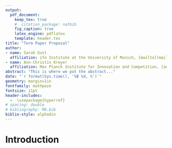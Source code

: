 ```yaml
---
output: 
  pdf_document:
    keep_tex: true
    #  citation_package: natbib
    fig_caption: true
    latex_engine: pdflatex
    template: header.tex
title: "Term Paper Proposal"
author:
- name: Sarah Gust
  affiliation: ifo Institute at the University of Munich, [mailto](mailto:gust@ifo.de)
- name: Ann-Christin Kreyer
  affiliation: Max Planck Institute for Innovation and Competition, [ann-christin.kreyer@ip.mpg.de](mailto:ann-christin.kreyer@ip.mpg.de)
abstract: "This is where we put the abstract..."
date: "`r format(Sys.time(), '%B %d, %')`"
geometry: margin=1in
fontfamily: mathpazo
fontsize: 11pt
header-includes:
  -  \usepackage{hyperref}
# spacing: double
# bibliography: MA.bib
biblio-style: alphadin
---
```


# Introduction